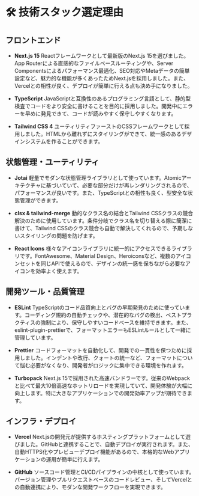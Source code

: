 # 🛠️ 技術スタック選定理由

## フロントエンド

- **Next.js 15**
  Reactフレームワークとして最新版のNext.js 15を選びました。App Routerによる直感的なファイルベースルーティングや、Server Componentsによるパフォーマンス最適化、SEO対応やMetaデータの簡単設定など、魅力的な機能が多くあったためNext.jsを採用しました。また、Vercelとの相性が良く、デプロイが簡単に行える点も決め手になりました。

- **TypeScript**
  JavaScriptと互換性のあるプログラミング言語として、静的型検査でコードをより安全に書けることを目的に採用しました。開発中にエラーを早めに発見できて、コードが読みやすく保守しやすくなります。

- **Tailwind CSS 4**
  ユーティリティファーストのCSSフレームワークとして採用しました。HTMLから離れずにスタイリングができて、統一感のあるデザインシステムを作ることができます。

## 状態管理・ユーティリティ

- **Jotai**
  軽量でモダンな状態管理ライブラリとして使っています。Atomicアーキテクチャに基づいていて、必要な部分だけが再レンダリングされるので、パフォーマンスが良いです。また、TypeScriptとの相性も良く、型安全な状態管理ができます。

- **clsx & tailwind-merge**
  動的なクラス名の結合とTailwind CSSクラスの競合解決のために使用しています。条件分岐でクラス名を切り替える際に簡潔に書けて、Tailwind CSSのクラス競合も自動で解決してくれるので、予期しないスタイリングの問題を防げます。

- **React Icons**
  様々なアイコンライブラリに統一的にアクセスできるライブラリです。FontAwesome、Material Design、Heroiconsなど、複数のアイコンセットを同じAPIで使えるので、デザインの統一感を保ちながら必要なアイコンを効率よく使えます。

## 開発ツール・品質管理

- **ESLint**
  TypeScriptのコード品質向上とバグの早期発見のために使っています。コーディング規約の自動チェックや、潜在的なバグの検出、ベストプラクティスの強制により、保守しやすいコードベースを維持できます。また、eslint-plugin-prettierで、フォーマットエラーもESLintルールとして一緒に管理しています。

- **Prettier**
  コードフォーマットを自動化して、開発での一貫性を保つために採用しました。インデントや改行、クォートの統一など、フォーマットについて悩む必要がなくなり、開発者がロジックに集中できる環境を作れます。

- **Turbopack**
  Next.js 15で採用された高速バンドラーです。従来のWebpackと比べて最大10倍高速なホットリロードを実現していて、開発体験が大幅に向上します。特に大きなアプリケーションでの開発効率アップが期待できます。

## インフラ・デプロイ

- **Vercel**
  Next.jsの開発元が提供するホスティングプラットフォームとして選びました。GitHubと連携することで、自動デプロイが実行されます。また、自動HTTPS化やプレビューデプロイ機能があるので、本格的なWebアプリケーションの運用が簡単に行えます。

- **GitHub**
  ソースコード管理とCI/CDパイプラインの中核として使っています。バージョン管理やプルリクエストベースのコードレビュー、そしてVercelとの自動連携により、モダンな開発ワークフローを実現できます。
